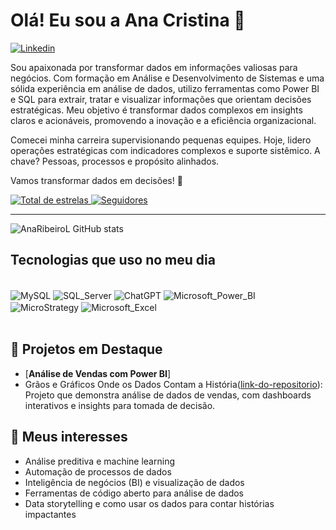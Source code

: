 # Olá! Eu sou a Ana Cristina 👋 

[![Linkedin](https://img.shields.io/badge/LinkedIn-0077B5?style=for-the-badge&logo=linkedin&logoColor=white)](https://www.linkedin.com/in/anacristina-ribeiro)

Sou apaixonada por transformar dados em informações valiosas para negócios. Com formação em Análise e Desenvolvimento de Sistemas e uma sólida experiência em análise de dados, utilizo ferramentas como Power BI e SQL para extrair, tratar e visualizar informações que orientam decisões estratégicas. Meu objetivo é transformar dados complexos em insights claros e acionáveis, promovendo a inovação e a eficiência organizacional.

Comecei minha carreira supervisionando pequenas equipes. Hoje, lidero operações estratégicas com indicadores complexos e suporte sistêmico. A chave? Pessoas, processos e propósito alinhados.

Vamos transformar dados em decisões! 🚀

<p align="left">    <a href="https://github.com/AnaRibeiroL?tab=repositories&sort=stargazers">        <img 
            alt="Total de estrelas" 
            title="Total de estrelas GitHub" 
            src="https://custom-icon-badges.demolab.com/github/stars/AnaRibeiroL?color=55960c&style=for-the-badge&labelColor=488207&logo=star&label=Estrelas" 
        />
    </a>
    <a href="https://github.com/AnaRibeiroL?tab=followers">        
    <img 
        alt="Seguidores" 
        title="Me siga no GitHub" 
        src="https://img.shields.io/github/followers/AnaRibeiroL?color=236ad3&labelColor=1155ba&style=for-the-badge&logo=github&label=Seguidores&logoColor=white" 
        />
    </a>
</p>

---

![AnaRibeiroL GitHub stats](https://github-readme-stats.vercel.app/api?username=AnaRibeiroL&show_icons=true&theme=dracula)

## Tecnologias que uso no meu dia

<div style="display: inline_blok"><br/>
 <img align="center" alt="MySQL" src="https://img.shields.io/badge/MySQL-005C84?style=for-the-badge&logo=mysql&logoColor=white" />
 <img align="center" alt="SQL_Server" src="https://img.shields.io/badge/Microsoft_SQL_Server-CC2927?style=for-the-badge&logo=microsoft-sql-server&logoColor=white" />
 <img align="center" alt="ChatGPT" src="https://img.shields.io/badge/ChatGPT-00A400?style=for-the-badge&logo=openai&logoColor=white" />
 <img align="center" alt="Microsoft_Power_BI" src="https://img.shields.io/badge/Power_BI-FFB848?style=for-the-badge&logo=powerbi&logoColor=white" />
 <img align="center" alt="MicroStrategy" src="https://img.shields.io/badge/MicroStrategy-FF4F00?style=for-the-badge&logo=microstrategy&logoColor=white" />
 <img align="center" alt="Microsoft_Excel" src="https://img.shields.io/badge/Microsoft_Excel-217346?style=for-the-badge&logo=microsoft-excel&logoColor=white" />
</div><br/>

## 🚀 Projetos em Destaque

- [**Análise de Vendas com Power BI**]
- Grãos e Gráficos Onde os Dados Contam a História([link-do-repositorio](https://github.com/AnaRibeiroL/ProjotosBI)): Projeto que demonstra análise de dados de vendas, com dashboards interativos e insights para tomada de decisão.

## 🌱 Meus interesses

- Análise preditiva e machine learning
- Automação de processos de dados
- Inteligência de negócios (BI) e visualização de dados
- Ferramentas de código aberto para análise de dados
- Data storytelling e como usar os dados para contar histórias impactantes

